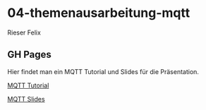 # 04-themenausarbeitung-mqtt 
Rieser Felix

## GH Pages

Hier findet man ein MQTT Tutorial und Slides für die Präsentation.

[MQTT Tutorial](https://rieserfelix.github.io/mqtt-example/)

[MQTT Slides ](https://rieserfelix.github.io/mqtt-presentation/#/) 
